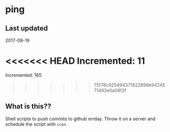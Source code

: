 # ping

## Last updated
2017-08-19

<<<<<<< HEAD
Incremented: 11
=======
Incremented: 165
>>>>>>> 75f78c925494371822899e9424571492e0a08f2f

## What is this?? 
Shell scripts to push commits to github errday. Throw it on a server and schedule the script with `cron`
